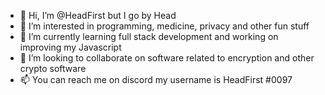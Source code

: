 - 👋 Hi, I’m @HeadFirst but I go by Head
- 👀 I’m interested in programming, medicine, privacy and other fun stuff
- 🌱 I’m currently learning full stack development and working on improving my Javascript
- 💞️ I’m looking to collaborate on software related to encryption and other crypto software
- 📫 You can reach me on discord my username is HeadFirst #0097 

<!---
GotHeadFirst/GotHeadFirst is a ✨ special ✨ repository because its `README.md` (this file) appears on your GitHub profile.
You can click the Preview link to take a look at your changes.
--->
